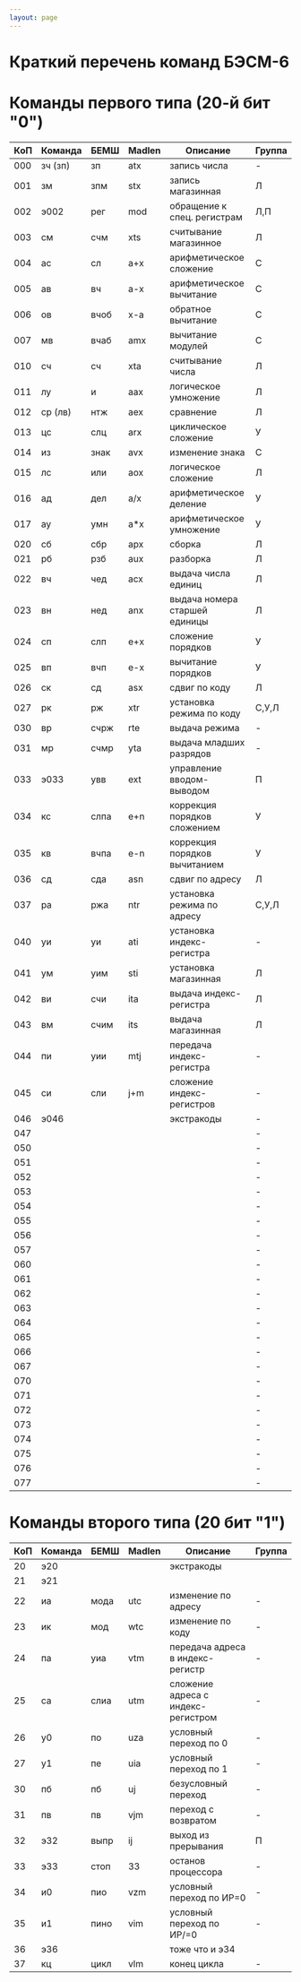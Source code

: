 ```yaml
---
layout: page
---
```


# Краткий перечень команд БЭСМ-6

# Команды первого типа (20-й бит "0")

|КоП|Команда|БЕМШ|Madlen|Описание|Группа|
|--- | --- | --- | --- | --- | ---|
|000|зч (зп)|зп|atx|запись числа|-|
001|зм|зпм|stx|запись магазинная|Л
002|э002|рег|mod|обращение к спец. регистрам|Л,П
003|см|счм|xts|считывание магазинное|Л
004|ас|сл|a+x|арифметическое сложение|С
005|ав|вч|a-x|арифметическое вычитание|С
006|ов|вчоб|x-a|обратное вычитание|С
007|мв|вчаб|amx|вычитание модулей|С
010|сч|сч|xta|считывание числа|Л
011|лу|и|aax|логическое умножение|Л
012|ср (лв)|нтж|aex|сравнение|Л
013|цс|слц|arx|циклическое сложение|У
014|из|знак|avx|изменение знака|С
015|лс|или|aox|логическое сложение|Л
016|ад|дел|a/x|арифметическое деление|У
017|ау|умн|a*x|арифметическое умножение|У
020|сб|сбр|apx|сборка|Л
021|рб|рзб|aux|разборка|Л
022|вч|чед|acx|выдача числа единиц|Л
023|вн|нед|anx|выдача номера старшей единицы|Л
024|сп|слп|e+x|сложение порядков|У
025|вп|вчп|e-x|вычитание порядков|У
026|ск|сд|asx|сдвиг по коду|Л
027|рк|рж|xtr|установка режима по коду|С,У,Л
030|вр|счрж|rte|выдача режима|-
031|мр|счмр|yta|выдача младших разрядов|-
033|э033|увв|ext|управление вводом-выводом|П
034|кс|слпа|e+n|коррекция порядков сложением|У
035|кв|вчпа|e-n|коррекция порядков вычитанием|У
036|сд|сда|asn|сдвиг по адресу|Л
037|ра|ржа|ntr|установка режима по адресу|С,У,Л
040|уи|уи|ati|установка индекс-регистра|-
041|ум|уим|sti|установка магазинная|Л
042|ви|счи|ita|выдача индекс-регистра|Л
043|вм|счим|its|выдача магазинная|Л
044|пи|уии|mtj|передача индекс-регистра|-
045|си|сли|j+m|сложение индекс-регистров|-
046|э046|||экстракоды|-
047|||||-
050|||||-
051|||||-
052|||||-
053|||||-
054|||||-
055|||||-
056|||||-
057|||||-
060|||||-
061|||||-
062|||||-
063|||||-
064|||||-
065|||||-
066|||||-
067|||||-
070|||||-
071|||||-
072|||||-
073|||||-
074|||||-
075|||||-
076|||||-
077|||||-

# Команды второго типа (20 бит "1")

|КоП|Команда|БЕМШ|Madlen|Описание|Группа|
|--- | --- | --- | --- | --- | ---|
20|э20|||экстракоды|
21|э21||||
22|иа|мода|utc|изменение по адресу|-
23|ик|мод|wtc|изменение по коду|-
24|па|уиа|vtm|передача адреса в индекс-регистр|-
25|са|слиа|utm|сложение адреса с индекс-регистром|-
26|у0|по|uza|условный переход по 0|-
27|у1|пе|uia|условный переход по 1|-
30|пб|пб|uj|безусловный переход|-
31|пв|пв|vjm|переход с возвратом|-
32|э32|выпр|ij|выход из прерывания|П
33|э33|стоп|33|останов процессора|-
34|и0|пио|vzm|условный переход по ИР=0|-
35|и1|пино|vim|условный переход по ИР/=0|-
36|э36||| тоже что и э34|
37|кц|цикл|vlm|конец цикла|-
